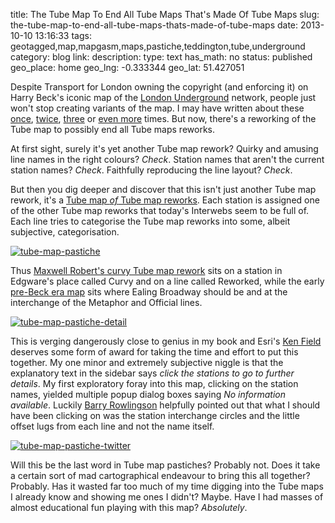 title: The Tube Map To End All Tube Maps That's Made Of Tube Maps
slug: the-tube-map-to-end-all-tube-maps-thats-made-of-tube-maps
date: 2013-10-10 13:16:33
tags: geotagged,map,mapgasm,maps,pastiche,teddington,tube,underground
category: blog
link: 
description: 
type: text
has_math: no
status: published
geo_place: home
geo_lng: -0.333344
geo_lat: 51.427051

Despite Transport for London owning the copyright (and enforcing it) on Harry Beck's iconic map of the <a href="https://www.tfl.gov.uk/gettingaround/14091.aspx" target="_blank">London Underground</a> network, people just won't stop creating variants of the map. I may have written about these <a href="/2013/02/07/lodged-donor-nun-run-the-anagram-map-of-the-london-underground/" target="_blank">once</a>, <a href="/2012/10/18/the-london-tube-map-made-too-simple/" target="_blank">twice</a>, <a href="/2012/09/14/the-map-of-the-world-according-to-the-london-underground/" target="_blank">three</a> or <a href="/tags/tube/" target="_blank">even more</a> times. But now, there's a reworking of the Tube map to possibly end all Tube maps reworks.

At first sight, surely it's yet another Tube map rework? Quirky and amusing line names in the right colours? *Check*. Station names that aren't the current station names? *Check*. Faithfully reproducing the line layout? *Check*.

But then you dig deeper and discover that this isn't just another Tube map rework, it's a [Tube map *of* Tube map reworks](https://carto.maps.arcgis.com/apps/StorytellingTextLegend/index.html?appid=79f937917c5d475a87e580c6eccd1937 "https://carto.maps.arcgis.com/apps/StorytellingTextLegend/index.html?appid=79f937917c5d475a87e580c6eccd1937"). Each station is assigned one of the other Tube map reworks that today's Interwebs seem to be full of. Each line tries to categorise the Tube map reworks into some, albeit subjective, categorisation.

<!-- TEASER_END -->

[![tube-map-pastiche](/wp-content/uploads/2013/10/tube-map-pastiche.png)](https://carto.maps.arcgis.com/apps/StorytellingTextLegend/index.html?appid=79f937917c5d475a87e580c6eccd1937 "https://carto.maps.arcgis.com/apps/StorytellingTextLegend/index.html?appid=79f937917c5d475a87e580c6eccd1937")

Thus [Maxwell Robert's curvy Tube map rework](https://www.bbc.co.uk/news/uk-england-essex-19546145 "https://www.bbc.co.uk/news/uk-england-essex-19546145") sits on a station in Edgware's place called Curvy and on a line called Reworked, while the early [pre-Beck era map](https://downloads.esri.com/MappingCenter2007/webMaps/kf/tubeoftube/1863.png "https://downloads.esri.com/MappingCenter2007/webMaps/kf/tubeoftube/1863.png") sits where Ealing Broadway should be and at the interchange of the Metaphor and Official lines.

[![tube-map-pastiche-detail](/wp-content/uploads/2013/10/tube-map-pastiche-detail.png)](/wp-content/uploads/2013/10/tube-map-pastiche-detail.png "/wp-content/uploads/2013/10/tube-map-pastiche-detail.png")

This is verging dangerously close to genius in my book and Esri's [Ken Field](https://twitter.com/kennethfield "https://twitter.com/kennethfield") deserves some form of award for taking the time and effort to put this together. My one minor and extremely subjective niggle is that the explanatory text in the sidebar says *click the stations to go to further details*. My first exploratory foray into this map, clicking on the station names, yielded multiple popup dialog boxes saying *No information available*. Luckily [Barry Rowlingson](https://twitter.com/geospacedman "https://twitter.com/geospacedman") helpfully pointed out that what I should have been clicking on was the station interchange circles and the little offset lugs from each line and not the name itself.

[![tube-map-pastiche-twitter](/wp-content/uploads/2013/10/tube-map-pastiche-twitter.png)](/wp-content/uploads/2013/10/tube-map-pastiche-twitter.png "/wp-content/uploads/2013/10/tube-map-pastiche-twitter.png")

Will this be the last word in Tube map pastiches? Probably not. Does it take a certain sort of mad cartographical endeavour to bring this all together? Probably. Has it wasted far too much of my time digging into the Tube maps I already know and showing me ones I didn't? Maybe. Have I had masses of almost educational fun playing with this map? *Absolutely*.





